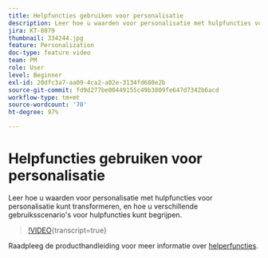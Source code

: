 ```yaml
---
title: Helpfuncties gebruiken voor personalisatie
description: Leer hoe u waarden voor personalisatie met hulpfuncties voor personalisatie kunt transformeren, en hoe u verschillende gebruiksscenario's voor hulpfuncties kunt begrijpen.
jira: KT-8079
thumbnail: 334244.jpg
feature: Personalization
doc-type: feature video
team: PM
role: User
level: Beginner
exl-id: 20dfc3a7-aa09-4ca2-a02e-3134fd680e2b
source-git-commit: fd9d277be00449155c49b3809fe647d7342b6acd
workflow-type: tm+mt
source-wordcount: '70'
ht-degree: 97%

---
```


# Helpfuncties gebruiken voor personalisatie

Leer hoe u waarden voor personalisatie met hulpfuncties voor personalisatie kunt transformeren, en hoe u verschillende gebruiksscenario&#39;s voor hulpfuncties kunt begrijpen.

>[!VIDEO](https://video.tv.adobe.com/v/334244?quality=12&learn=on){transcript=true}

Raadpleeg de producthandleiding voor meer informatie over [helperfuncties](https://experienceleague.adobe.com/docs/journey-optimizer/using/personalized-dynamic-content/personalization/build-expressions/functions/functions.html?lang=nl).
